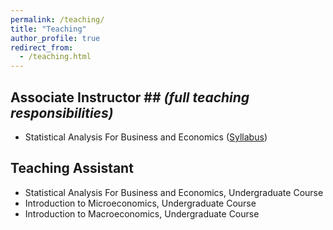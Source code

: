 ```yaml
---
permalink: /teaching/
title: "Teaching"
author_profile: true
redirect_from:
  - /teaching.html
---
```


## Associate Instructor ## *(full teaching responsibilities)*
* Statistical Analysis For Business and Economics ([Syllabus](/files/E370/E370_Syllabus_Fall2022.pdf))


## Teaching Assistant
* Statistical Analysis For Business and Economics, Undergraduate Course
* Introduction to Microeconomics, Undergraduate Course
* Introduction to Macroeconomics, Undergraduate Course
